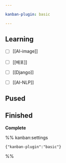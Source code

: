 ```yaml
---

kanban-plugin: basic

---
```


## Learning

- [ ] [[AI-image]]
- [ ] [[배포]]
- [ ] [[Django]]
- [ ] [[AI-NLP]]


## Pused



## Finished

**Complete**




%% kanban:settings
```
{"kanban-plugin":"basic"}
```
%%